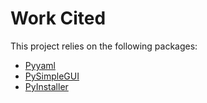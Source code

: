 # Work Cited

This project relies on the following packages:

- [Pyyaml](https://pypi.org/project/PyYAML/)
- [PySimpleGUI](pysimplegui.readthedocs.io)
- [PyInstaller](https://www.pyinstaller.org/)
